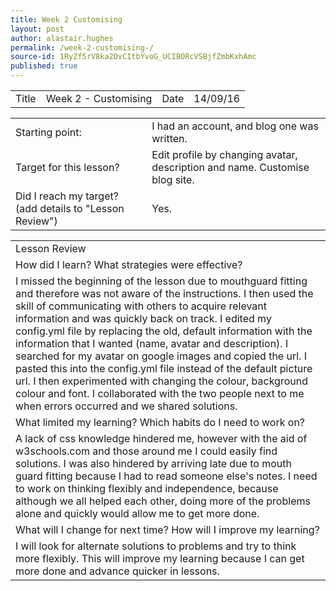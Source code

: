 ```yaml
---
title: Week 2 Customising 
layout: post
author: alastair.hughes
permalink: /week-2-customising-/
source-id: 1RyZf5rV8ka2DvCItbYvoG_UCIBORcVSBjfZmbKxhAmc
published: true
---
```

<table>
  <tr>
    <td>Title</td>
    <td>Week 2 - Customising</td>
    <td>Date</td>
    <td>14/09/16</td>
  </tr>
</table>


<table>
  <tr>
    <td>Starting point:</td>
    <td>I had an account,  and blog one was written.</td>
  </tr>
  <tr>
    <td>Target for this lesson?</td>
    <td>Edit profile by changing avatar, description and name. Customise blog site.</td>
  </tr>
  <tr>
    <td>Did I reach my target? 
(add details to "Lesson Review")</td>
    <td>Yes.</td>
  </tr>
</table>


<table>
  <tr>
    <td>Lesson Review</td>
  </tr>
  <tr>
    <td>How did I learn? What strategies were effective? </td>
  </tr>
  <tr>
    <td>I missed the beginning of the lesson due to mouthguard fitting and therefore was not aware of the instructions. I then used the skill of communicating with others to acquire relevant information and was quickly back on track. I edited my config.yml file by replacing the old, default information with the information that I wanted (name, avatar and description). I searched for my avatar on google images and copied the url. I pasted this into the config.yml file instead of the default picture url. I then experimented with changing the colour, background colour and font. I collaborated with the two people next to me when errors occurred and we shared solutions.</td>
  </tr>
  <tr>
    <td>What limited my learning? Which habits do I need to work on? </td>
  </tr>
  <tr>
    <td>A lack of css knowledge hindered me, however with the aid of w3schools.com and those around me I could easily find solutions. I was also hindered by arriving late due to mouth guard fitting because I had to read someone else's notes. I need to work on thinking flexibly and independence, because although we all helped each other, doing more of the problems alone and quickly would allow me to get more done.</td>
  </tr>
  <tr>
    <td>What will I change for next time? How will I improve my learning?</td>
  </tr>
  <tr>
    <td>I will look for alternate solutions to problems and try to think more flexibly. This will improve my learning because I can get more done and advance quicker in lessons.</td>
  </tr>
</table>


